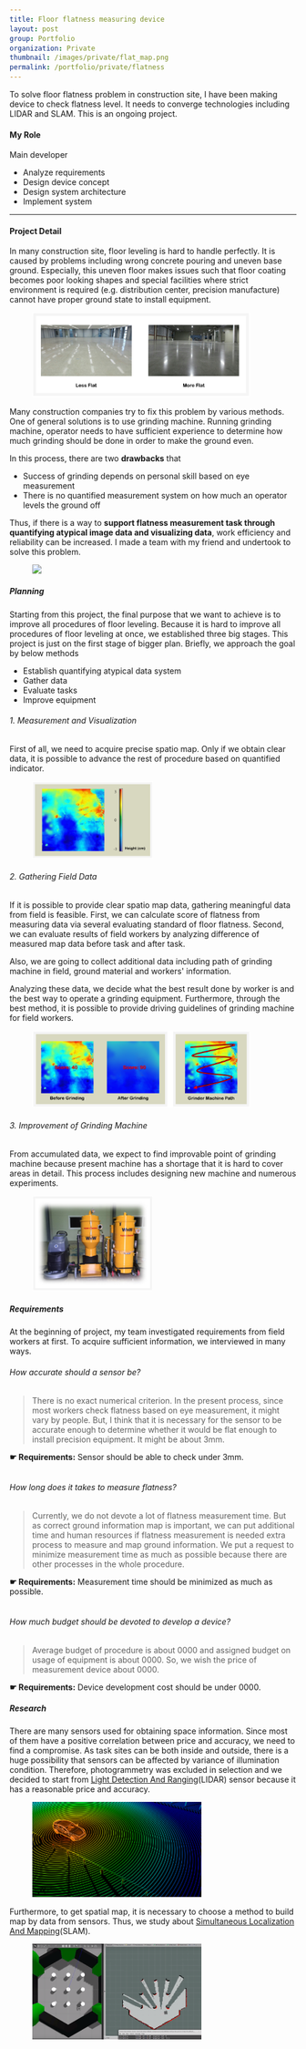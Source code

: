 ```yaml
---
title: Floor flatness measuring device
layout: post
group: Portfolio
organization: Private
thumbnail: /images/private/flat_map.png
permalink: /portfolio/private/flatness
---
```


To solve floor flatness problem in construction site, I have been making device to check flatness level.
It needs to converge technologies including LIDAR and SLAM.
This is an ongoing project.

<!--break-->

#### My Role
Main developer
  * Analyze requirements
  * Design device concept
  * Design system architecture
  * Implement system

---

#### Project Detail

In many construction site, floor leveling is hard to handle perfectly.
It is caused by problems including wrong concrete pouring and uneven base ground.
Especially, this uneven floor makes issues such that floor coating becomes poor looking shapes and special facilities where strict environment is required (e.g. distribution center, precision manufacture) cannot have proper ground state to install equipment.

<figure>
  <img src="/images/private/flat_comparison.PNG" width="90%">
</figure>

Many construction companies try to fix this problem by various methods.
One of general solutions is to use grinding machine.
Running grinding machine, operator needs to have sufficient experience to determine how much grinding should be done in order to make the ground even.

In this process, there are two **drawbacks** that
 
* Success of grinding depends on personal skill based on eye measurement 
* There is no quantified measurement system on how much an operator levels the ground off
 
Thus, if there is a way to **support flatness measurement task through quantifying atypical image data and visualizing data**, work efficiency and reliability can be increased.
I made a team with my friend and undertook to solve this problem.

<figure>
  <img src="/images/private/flat_grinding.PNG">
</figure>


##### Planning

Starting from this project, the final purpose that we want to achieve is to improve all procedures of floor leveling. 
Because it is hard to improve all procedures of floor leveling at once, we established three big stages.
This project is just on the first stage of bigger plan.
Briefly, we approach the goal by below methods

* Establish quantifying atypical data system
* Gather data
* Evaluate tasks
* Improve equipment

###### 1. Measurement and Visualization
First of all, we need to acquire precise spatio map. 
Only if we obtain clear data, it is possible to advance the rest of procedure based on quantified indicator.

<figure>
  <img src="/images/private/flat_map.png" width="50%">
</figure>

###### 2. Gathering Field Data
If it is possible to provide clear spatio map data, gathering meaningful data from field is feasible.
First, we can calculate score of flatness from measuring data via several evaluating standard of floor flatness.
Second, we can evaluate results of field workers by analyzing difference of measured map data before task and after task.

Also, we are going to collect additional data including path of grinding machine in field, ground material and workers' information. 

Analyzing these data, we decide what the best result done by worker is and the best way to operate a grinding equipment. 
Furthermore, through the best method, it is possible to provide driving guidelines of grinding machine for field workers.

<figure>
  <img src="/images/private/flat_data.png" width="90%">
</figure>

###### 3. Improvement of Grinding Machine
From accumulated data, we expect to find improvable point of grinding machine because present machine has a shortage that it is hard to cover areas in detail.
This process includes designing new machine and numerous experiments.

<figure>
  <img src="/images/private/flat_grinder.png" width="50%">
</figure>

##### Requirements

At the beginning of project, my team investigated requirements from field workers at first.
To acquire sufficient information, we interviewed in many ways.

###### How accurate should a sensor be?
> There is no exact numerical criterion. 
In the present process, since most workers check flatness based on eye measurement, it might vary by people.
But, I think that it is necessary for the sensor to be accurate enough to determine whether it would be flat enough to install precision equipment.
It might be about 3mm.

**☛ Requirements:** Sensor should be able to check under 3mm.  
<br/>

###### How long does it takes to measure flatness?
> Currently, we do not devote a lot of flatness measurement time.
But as correct ground information map is important, we can put additional time and human resources if flatness measurement is needed extra process to measure and map ground information.
We put a request to minimize measurement time as much as possible because there are other processes in the whole procedure.

**☛ Requirements:** Measurement time should be minimized as much as possible.  
<br/>

###### How much budget should be devoted to develop a device?
> Average budget of procedure is about 0000 and assigned budget on usage of equipment is about 0000.
So, we wish the price of measurement device about 0000.
  
**☛ Requirements:**  Device development cost should be under 0000.


##### Research

There are many sensors used for obtaining space information.
Since most of them have a positive correlation between price and accuracy, we need to find a compromise.
As task sites can be both inside and outside, there is a huge possibility that sensors can be affected by variance of illumination condition. 
Therefore, photogrammetry was excluded in selection and we decided to start from [Light Detection And Ranging](https://en.wikipedia.org/wiki/Lidar)(LIDAR) sensor because it has a reasonable price and accuracy.

<figure>
  <img src="/images/private/flat_LiDAR.jpeg" width="70%">
</figure>

Furthermore, to get spatial map, it is necessary to choose a method to build map by data from sensors.
Thus, we study about [Simultaneous Localization And Mapping](https://en.wikipedia.org/wiki/Simultaneous_localization_and_mapping)(SLAM).

<figure>
  <img src="/images/private/flat_SLAM.png" width="70%">
</figure>